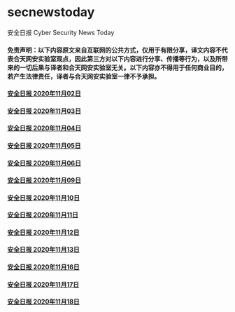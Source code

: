 # secnewstoday

安全日报 Cyber Security News Today

#### 免责声明：以下内容原文来自互联网的公共方式，仅用于有限分享，译文内容不代表合天网安实验室观点，因此第三方对以下内容进行分享、传播等行为，以及所带来的一切后果与译者和合天网安实验室无关。以下内容亦不得用于任何商业目的，若产生法律责任，译者与合天网安实验室一律不予承担。

#### [安全日报 2020年11月02日](https://github.com/hetianlab/secnewstoday/blob/master/Nov.2020/secnews-20201102.md)
#### [安全日报 2020年11月03日](https://github.com/hetianlab/secnewstoday/blob/master/Nov.2020/secnews-20201103.md)
#### [安全日报 2020年11月04日](https://github.com/hetianlab/secnewstoday/blob/master/Nov.2020/secnews-20201104.md)
#### [安全日报 2020年11月05日](https://github.com/hetianlab/secnewstoday/blob/master/Nov.2020/secnews-20201105.md)
#### [安全日报 2020年11月06日](https://github.com/hetianlab/secnewstoday/blob/master/Nov.2020/secnews-20201106.md)
#### [安全日报 2020年11月09日](https://github.com/hetianlab/secnewstoday/blob/master/Nov.2020/secnews-20201109.md)
#### [安全日报 2020年11月10日](https://github.com/hetianlab/secnewstoday/blob/master/Nov.2020/secnews-20201110.md)
#### [安全日报 2020年11月11日](https://github.com/hetianlab/secnewstoday/blob/master/Nov.2020/secnews-20201111.md)
#### [安全日报 2020年11月12日](https://github.com/hetianlab/secnewstoday/blob/master/Nov.2020/secnews-20201112.md)
#### [安全日报 2020年11月13日](https://github.com/hetianlab/secnewstoday/blob/master/Nov.2020/secnews-20201113.md)
#### [安全日报 2020年11月16日](https://github.com/hetianlab/secnewstoday/blob/master/Nov.2020/secnews-20201116.md)
#### [安全日报 2020年11月17日](https://github.com/hetianlab/secnewstoday/blob/master/Nov.2020/secnews-20201117.md)
#### [安全日报 2020年11月18日](https://github.com/hetianlab/secnewstoday/blob/master/Nov.2020/secnews-20201118.md)
